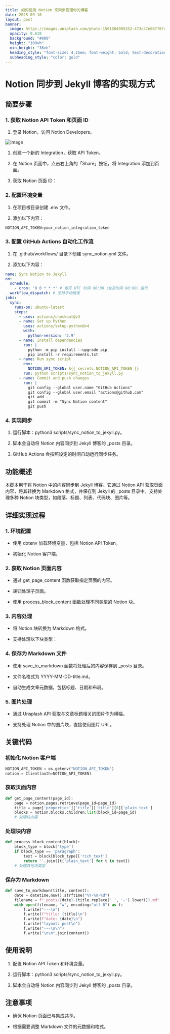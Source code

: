```yaml
---
title: 如何使用 Notion 来同步管理你的博客
date: 2025-09-10
layout: post
banner:
  image: https://images.unsplash.com/photo-1501504905252-473c47e087f8?crop=entropy&cs=tinysrgb&fit=max&fm=jpg&ixid=M3w2OTIwMzJ8MHwxfHJhbmRvbXx8fHx8fHx8fDE3NTc1MDgwODh8&ixlib=rb-4.1.0&q=80&w=1080
  opacity: 0.618
  background: "#000"
  height: "100vh"
  min_height: "38vh"
  heading_style: "font-size: 4.25em; font-weight: bold; text-decoration: underline"
  subheading_style: "color: gold"
---
```


# Notion 同步到 Jekyll 博客的实现方式

## 简要步骤

### 1. 获取 Notion API Token 和页面 ID

1. 登录 Notion，访问 Notion Developers。

![image](https://prod-files-secure.s3.us-west-2.amazonaws.com/a7a0cc5a-89b9-4cda-8686-1fba0ca52f40/d19c1afe-dea5-4312-9333-786b0ba83054/image.png?X-Amz-Algorithm=AWS4-HMAC-SHA256&X-Amz-Content-Sha256=UNSIGNED-PAYLOAD&X-Amz-Credential=ASIAZI2LB466QM4SFF44%2F20250910%2Fus-west-2%2Fs3%2Faws4_request&X-Amz-Date=20250910T124127Z&X-Amz-Expires=3600&X-Amz-Security-Token=IQoJb3JpZ2luX2VjEIX%2F%2F%2F%2F%2F%2F%2F%2F%2F%2FwEaCXVzLXdlc3QtMiJHMEUCIEriVaCrjv1Rz4GjgPDayrIwI0iaNMTGg5RcVl7JOIo5AiEA2UF3ugdEOrmb%2B89mzLWur4FaOQaAhMdKooJMpHhC%2BZgqiAQI7v%2F%2F%2F%2F%2F%2F%2F%2F%2F%2FARAAGgw2Mzc0MjMxODM4MDUiDA53XNz4WiHk%2BQ%2FC3SrcA5jmpSgT7dQZdrED8JYP2qLAhMFIv42e9gtNbrLxC8Nc77ZW1w3ZY2TUTbwDxmlKUoAf4Bm81gSAe903754%2FyZlV4tEFwHMJ58Ast0FmGSltji4dzrsg%2F%2FseiXbeE5kyU4l8ulmI4F%2B7UG3uBy2WFOcxFSZ%2F2LdkICmuj5sYfpB7JtiMBEcQB2RpoGj9eg0xWzwU46kJRGlqb5WIVkx8x8Hf0uUIzsrrEXFqHCeH8iE%2BQoZMvy91wApTCECZEzAyVVlCfR8dhYN6b%2FjRH167cOB5%2Bw%2BleF00%2FWAQfrM4%2FRbqJorqf%2BdqqA6mBvNZ%2BmgPD8Wns6faRUCzoUmJ%2BQ%2BwSB1%2BEtsdfji8mNmI4oC5WoVK9ONd9QHXf5U%2Fh8v7LZgk6HYPSxGPNDPPbFiXkWkgXO2AFx%2B2fqt1yfRyr4yHCBgixcZ4hCma9Hc7lwE6KgjoRGWWgvRxD%2FeIGyInC1DHoYvFAe88nWYDG26NNFJ%2F9uzj3XFQxRQwwZedHjNwYzH9InnLs7jC5TqJNG%2F%2FlYxuwNOt1ySiSLRTx8gx%2FX9D5M8wEHkN0KlDyoYdJoZucdYNdSrsU2CbqOpylZbJuSoT6anGyV4upW896HKdkVyIA5T%2FZpQLw8FsQ4rP8u7DMKjehcYGOqUBEHUjmpY%2BQD%2BBiJkLNYugdfWR7ujRr85m1yWp9B6Wshl5pLWcPlKtDjRqu%2FJPpppq%2BYBEkc0W%2F6TWcT6WOGr9kv5nULAttzY66L5LAsTcekbFqa%2BJ3C%2BuFRFSZ9n8jw1yc6cjwbJy4i7%2BPdJEpMr9qoFY4J5bzIJ4iQHWivBDk5eFtF1Th06n%2FWduaz%2BcMuVeGj%2FvfTtSWYKRh2hwv12dSXGhHB1A&X-Amz-Signature=0a946cb10f6b06ef2d54f33f3a29c107e524723732672950dae0c6432020d7e5&X-Amz-SignedHeaders=host&x-amz-checksum-mode=ENABLED&x-id=GetObject)

1. 创建一个新的 Integration，获取 API Token。

1. 在 Notion 页面中，点击右上角的「Share」按钮，将 Integration 添加到页面。

1. 获取 Notion 页面 ID：


### 2. 配置环境变量

1. 在项目根目录创建 .env 文件。

1. 添加以下内容：

```javascript
NOTION_API_TOKEN=your_notion_integration_token
```

### 3. 配置 GitHub Actions 自动化工作流

1. 在 .github/workflows/ 目录下创建 sync_notion.yml 文件。

1. 添加以下内容：

```yaml
name: Sync Notion to Jekyll
on:
  schedule:
    - cron: '0 0 * * *' # 每天 UTC 时间 00:00（北京时间 08:00）运行
  workflow_dispatch: # 支持手动触发
jobs:
  sync:
    runs-on: ubuntu-latest
    steps:
      - uses: actions/checkout@v3
      - name: Set up Python
        uses: actions/setup-python@v4
        with:
          python-version: '3.9'
      - name: Install dependencies
        run: |
          python -m pip install --upgrade pip
          pip install -r requirements.txt
      - name: Run sync script
        env:
          NOTION_API_TOKEN: ${{ secrets.NOTION_API_TOKEN }}
        run: python scripts/sync_notion_to_jekyll.py
      - name: Commit and push changes
        run: |
          git config --global user.name "GitHub Actions"
          git config --global user.email "actions@github.com"
          git add .
          git commit -m "Sync Notion content"
          git push
```

### 4. 实现同步

1. 运行脚本：python3 scripts/sync_notion_to_jekyll.py。

1. 脚本会自动将 Notion 内容同步到 Jekyll 博客的 _posts 目录。

1. GitHub Actions 会按照设定的时间自动运行同步任务。

## 功能概述

本脚本用于将 Notion 中的内容同步到 Jekyll 博客。它通过 Notion API 获取页面内容，将其转换为 Markdown 格式，并保存到 Jekyll 的 _posts 目录中。支持处理多种 Notion 块类型，如段落、标题、列表、代码块、图片等。

## 详细实现过程

### 1. 环境配置

- 使用 dotenv 加载环境变量，包括 Notion API Token。

- 初始化 Notion 客户端。

### 2. 获取 Notion 页面内容

- 通过 get_page_content 函数获取指定页面的内容。

- 递归处理子页面。

- 使用 process_block_content 函数处理不同类型的 Notion 块。

### 3. 内容处理

- 将 Notion 块转换为 Markdown 格式。

- 支持处理以下块类型：


### 4. 保存为 Markdown 文件

- 使用 save_to_markdown 函数将处理后的内容保存到 _posts 目录。

- 文件名格式为 YYYY-MM-DD-title.md。

- 自动生成文章元数据，包括标题、日期和布局。

### 5. 图片处理

- 通过 Unsplash API 获取与文章标题相关的图片作为横幅。

- 支持处理 Notion 中的图片块，直接使用图片 URL。

## 关键代码

### 初始化 Notion 客户端

```python
NOTION_API_TOKEN = os.getenv("NOTION_API_TOKEN")
notion = Client(auth=NOTION_API_TOKEN)
```

### 获取页面内容

```python
def get_page_content(page_id):
    page = notion.pages.retrieve(page_id=page_id)
    title = page['properties']['title']['title'][0]['plain_text']
    blocks = notion.blocks.children.list(block_id=page_id)
    # 处理块内容
```

### 处理块内容

```python
def process_block_content(block):
    block_type = block['type']
    if block_type == 'paragraph':
        text = block[block_type]['rich_text']
        return ''.join([t['plain_text'] for t in text])
    # 处理其他块类型
```

### 保存为 Markdown

```python
def save_to_markdown(title, content):
    date = datetime.now().strftime("%Y-%m-%d")
    filename = f"_posts/{date}-{title.replace(' ', '-').lower()}.md"
    with open(filename, "w", encoding="utf-8") as f:
        f.write("---\n")
        f.write(f"title: {title}\n")
        f.write(f"date: {date}\n")
        f.write("layout: post\n")
        f.write("---\n\n")
        f.write("\n\n".join(content))
```

## 使用说明

1. 配置 Notion API Token 和环境变量。

1. 运行脚本：python3 scripts/sync_notion_to_jekyll.py。

1. 脚本会自动将 Notion 内容同步到 Jekyll 博客的 _posts 目录。

## 注意事项

- 确保 Notion 页面已与集成共享。

- 根据需要调整 Markdown 文件的元数据和格式。